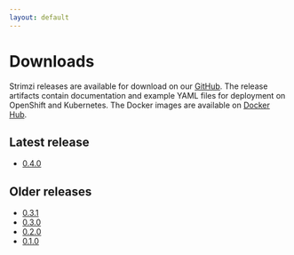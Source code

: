 ```yaml
---
layout: default
---
```


# Downloads

Strimzi releases are available for download on our [GitHub](https://github.com/strimzi/strimzi). The release artifacts
contain documentation and example YAML files for deployment on OpenShift and Kubernetes. The Docker images are
available on [Docker Hub](https://hub.docker.com/u/strimzi/).

## Latest release

* [0.4.0](https://github.com/strimzi/strimzi/releases/tag/0.4.0)

## Older releases

* [0.3.1](https://github.com/strimzi/strimzi/releases/tag/0.3.1)
* [0.3.0](https://github.com/strimzi/strimzi/releases/tag/0.3.0)
* [0.2.0](https://github.com/strimzi/strimzi/releases/tag/0.2.0)
* [0.1.0](https://github.com/strimzi/strimzi/releases/tag/0.1.0)
